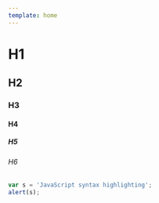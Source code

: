 ```yaml
---
template: home
---
```


# H1

## H2

### H3

#### H4

##### H5

###### H6

```javascript
var s = 'JavaScript syntax highlighting';
alert(s);
```

